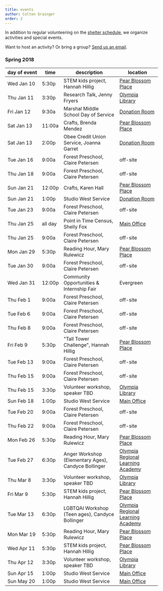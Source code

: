 ```yaml
---
title: events 
author: Colton Grainger
order: 2 
---
```


In addition to regular volunteering on the [shelter schedule](https://www.volgistics.com/ex/portal.dll/?from=189830), we organize activities and special events. 

Want to host an activity? Or bring a group? [Send us an email](mailto:coltong@fscss.org).  

### Spring 2018

day&nbsp;of&nbsp;event | time | description | location
--- | --- | --- | ---
Wed Jan 10 | 5:30p | STEM kids project, Hannah Hillig | [Pear Blossom Place][pbp]
Thu Jan 11 | 3:30p | Research Talk, Jenny Fryers | [Olympia Library][lib]
Fri Jan 12 | 9:30a | Marshal Middle School Day of Service | [Donation Room][fsc]
Sat Jan 13 | 11:00a | Crafts, Brenda Mendez | [Pear Blossom Place][pbp]
Sat Jan 13 | 2:00p | Obee Credit Union Service, Joanna Garret | [Donation Room][fsc]
Tue Jan 16 | 9:00a | Forest Preschool, Claire Petersen | off-site
Thu Jan 18 | 9:00a | Forest Preschool, Claire Petersen | off-site
Sun Jan 21 | 12:00p | Crafts, Karen Hall | [Pear Blossom Place][pbp]
Sun Jan 21 | 1:00p | Studio West Service | [Donation Room][fsc]
Tue Jan 23 | 9:00a | Forest Preschool, Claire Petersen | off-site
Thu Jan 25 | all day | Point in Time Census, Shelly Fox | [Main Office][fsc]
Thu Jan 25 | 9:00a | Forest Preschool, Claire Petersen | off-site
Mon Jan 29 | 5:30p | Reading Hour, Mary Rulewicz | [Pear Blossom Place][pbp]
Tue Jan 30 | 9:00a | Forest Preschool, Claire Petersen | off-site
Wed Jan 31 | 12:00p | Community Opportunities & Internship Fair | Evergreen
Thu Feb 1  | 9:00a | Forest Preschool, Claire Petersen | off-site
Tue Feb 6  | 9:00a | Forest Preschool, Claire Petersen | off-site
Thu Feb 8  | 9:00a | Forest Preschool, Claire Petersen | off-site
Fri Feb 9  | 5:30p | "Tall Tower Challenge", Hannah Hillig | [Pear Blossom Place][pbp]
Tue Feb 13 | 9:00a | Forest Preschool, Claire Petersen | off-site
Thu Feb 15 | 9:00a | Forest Preschool, Claire Petersen | off-site
Thu Feb 15 | 3:30p | Volunteer workshop, speaker TBD | [Olympia Library][lib]
Sun Feb 18 | 1:00p | Studio West Service | [Main Office][fsc]
Tue Feb 20 | 9:00a | Forest Preschool, Claire Petersen | off-site
Thu Feb 22 | 9:00a | Forest Preschool, Claire Petersen | off-site
Mon Feb 26 | 5:30p | Reading Hour, Mary Rulewicz | [Pear Blossom Place][pbp]
Tue Feb 27 | 6:30p | Anger Workshop (Elementary Ages), Candyce Bollinger | [Olympia Regional Learning Academy][orla]
Thu Mar 8  | 3:30p | Volunteer workshop, speaker TBD | [Olympia Library][lib] 
Fri Mar 9  | 5:30p | STEM kids project, Hannah Hillig | [Pear Blossom Place][pbp]
Tue Mar 13 | 6:30p | LGBTQAI Workshop (Teen ages), Candyce Bollinger | [Olympia Regional Learning Academy][orla]
Mon Mar 19 | 5:30p | Reading Hour, Mary Rulewicz | [Pear Blossom Place][pbp] 
Wed Apr 11 | 5:30p | STEM kids project, Hannah Hillig | [Pear Blossom Place][pbp]
Thu Apr 12 | 3:30p | Volunteer workshop, speaker TBD | [Olympia Library][lib] 
Sun Apr 15 | 1:00p | Studio West Service | [Main Office][fsc]
Sun May 20 | 1:00p | Studio West Service | [Main Office][fsc]

[pbp]: https://www.google.com/maps/place/Pear+Blossom+Place/@47.0423792,-122.8932699,17z/data=!3m1!4b1!4m5!3m4!1s0x549174e1d548747f:0x4e89b380a6ff5f9e!8m2!3d47.0423792!4d-122.8910812
[fsc]: https://www.google.com/maps/place/Family+Support+Center/@47.0459107,-122.9042318,17z/data=!3m1!4b1!4m5!3m4!1s0x5491751bc115f4a1:0xa72d6746d527f48e!8m2!3d47.0459107!4d-122.9020431
[lib]: https://www.google.com/maps/place/Olympia+Timberland+Library/@47.0412387,-122.9002976,17z/data=!3m1!4b1!4m5!3m4!1s0x5491751d90a12da9:0x8a9f18ea3ed43d65!8m2!3d47.0412387!4d-122.8981089
[orla]: https://www.google.com/maps/place/Olympia+Regional+Learning+Academy/@47.0371244,-122.8701067,17z/data=!3m1!4b1!4m5!3m4!1s0x0:0x1b81b1e5ac518517!8m2!3d47.0371244!4d-122.867918
